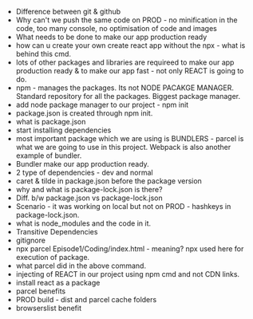 <!-- It will be used as map that what all topics have been discussed in this episode. -->
- Difference between git & github
- Why can't we push the same code on PROD - no minification in the code, too many console, no optimisation of code and images
- What needs to be done to make our app production ready
- how can u create your own create react app without the npx - what is behind this cmd.
- lots of other packages and libraries are requireed to make our app production ready & to make our app fast - not only REACT is going to do.
- npm - manages the packages. Its not NODE PACAKGE MANAGER. Standard repository for all the packages. Biggest package manager. 
- add node package manager to our project - npm init
- package.json is created through npm init.
- what is package.json
- start installing dependencies
- most important package which we are using is BUNDLERS - parcel is what we are going to use in this project. Webpack is also another example of bundler.
- Bundler make our app production ready.
- 2 type of dependencies - dev and normal
- caret & tilde in package.json before the package version
- why and what is package-lock.json is there?
- Diff. b/w package.json vs package-lock.json
- Scenario - it was working on local but not on PROD - hashkeys in package-lock.json.
- what is node_modules and the code in it.
- Transitive Dependencies
- gitignore
- npx parcel Episode1/Coding/index.html - meaning? npx used here for execution of package.
- what parcel did in the above command.
- injecting of REACT in our project using npm cmd and not CDN links.
- install react as a package
- parcel benefits
- PROD build - dist and parcel cache folders
- browserslist benefit

